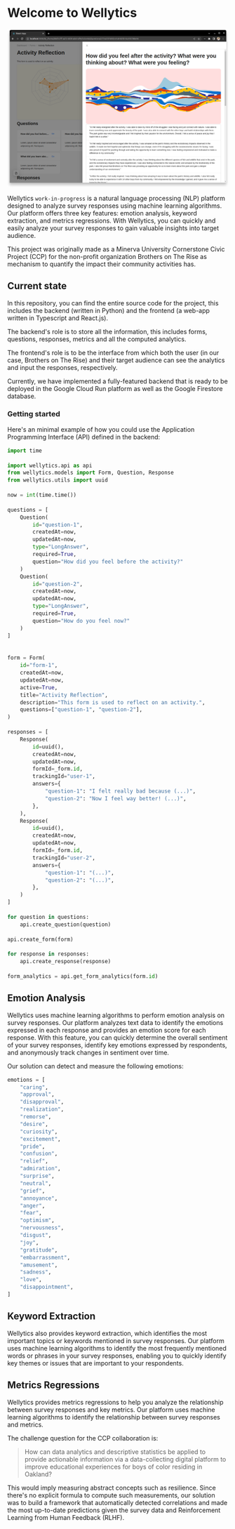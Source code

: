 # Welcome to Wellytics

<!-- Inserts the image ./assets/dashboard.png centered -->
<p align="center">
  <img src="./assets/dashboard.png" alt="Wellytics Dashboard" />
</p>

Wellytics `work-in-progress` is a natural language processing (NLP) platform designed to analyze survey responses using machine learning algorithms. Our platform offers three key features: emotion analysis, keyword extraction, and metrics regressions. With Wellytics, you can quickly and easily analyze your survey responses to gain valuable insights into target audience.

This project was originally made as a Minerva University Cornerstone Civic Project (CCP) for the non-profit organization Brothers on The Rise as mechanism to quantify the impact their community activities has.

## Current state

In this repository, you can find the entire source code for the project, this includes the backend (written in Python) and the frontend (a web-app written in Typescript and React.js).

The backend's role is to store all the information, this includes forms, questions, responses, metrics and all the computed analytics.

The frontend's role is to be the interface from which both the user (in our case, Brothers on The Rise) and their target audience can see the analytics and input the responses, respectively.

Currently, we have implemented a fully-featured backend that is ready to be deployed in the Google Cloud Run platform as well as the Google Firestore database.

### Getting started

Here's an minimal example of how you could use the Application Programming Interface (API) defined in the backend:

```python
import time

import wellytics.api as api
from wellytics.models import Form, Question, Response
from wellytics.utils import uuid

now = int(time.time())

questions = [
    Question(
        id="question-1",
        createdAt=now,
        updatedAt=now,
        type="LongAnswer",
        required=True,
        question="How did you feel before the activity?"
    )
    Question(
        id="question-2",
        createdAt=now,
        updatedAt=now,
        type="LongAnswer",
        required=True,
        question="How do you feel now?"
    )
]


form = Form(
    id="form-1",
    createdAt=now,
    updatedAt=now,
    active=True,
    title="Activity Reflection",
    description="This form is used to reflect on an activity.",
    questions=["question-1", "question-2"],
)

responses = [
    Response(
        id=uuid(),
        createdAt=now,
        updatedAt=now,
        formId=_form.id,
        trackingId="user-1",
        answers={
            "question-1": "I felt really bad because (...)",
            "question-2": "Now I feel way better! (...)",
        },
    ),
    Response(
        id=uuid(),
        createdAt=now,
        updatedAt=now,
        formId=_form.id,
        trackingId="user-2",
        answers={
            "question-1": "(...)",
            "question-2": "(...)",
        },
    )
]

for question in questions:
    api.create_question(question)

api.create_form(form)

for response in responses:
    api.create_response(response)

form_analytics = api.get_form_analytics(form.id)
```

## Emotion Analysis

Wellytics uses machine learning algorithms to perform emotion analysis on survey responses. Our platform analyzes text data to identify the emotions expressed in each response and provides an emotion score for each response. With this feature, you can quickly determine the overall sentiment of your survey responses, identify key emotions expressed by respondents, and anonymously track changes in sentiment over time.

Our solution can detect and measure the following emotions:

```python
emotions = [
    "caring",
    "approval",
    "disapproval",
    "realization",
    "remorse",
    "desire",
    "curiosity",
    "excitement",
    "pride",
    "confusion",
    "relief",
    "admiration",
    "surprise",
    "neutral",
    "grief",
    "annoyance",
    "anger",
    "fear",
    "optimism",
    "nervousness",
    "disgust",
    "joy",
    "gratitude",
    "embarrassment",
    "amusement",
    "sadness",
    "love",
    "disappointment",
]
```

## Keyword Extraction

Wellytics also provides keyword extraction, which identifies the most important topics or keywords mentioned in survey responses. Our platform uses machine learning algorithms to identify the most frequently mentioned words or phrases in your survey responses, enabling you to quickly identify key themes or issues that are important to your respondents.

## Metrics Regressions

Wellytics provides metrics regressions to help you analyze the relationship between survey responses and key metrics. Our platform uses machine learning algorithms to identify the relationship between survey responses and metrics.

The challenge question for the CCP collaboration is:

> How can data analytics and descriptive statistics be applied to provide actionable information via a data-collecting digital platform to improve educational experiences for boys of color residing in Oakland?

This would imply measuring abstract concepts such as resilience. Since there's no explicit formula to compute such measurements, our solution was to build a framework that automatically detected correlations and made the most up-to-date predictions given the survey data and Reinforcement Learning from Human Feedback (RLHF).
